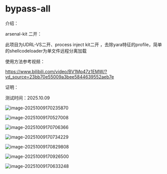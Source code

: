 # bypass-all



介绍：

arsenal-kit 二开：

此项目为UDRL-VS二开、process inject kit二开 ，去除yara特征的profile，简单的shellcodeloader为单文件远程分离加载



使用方法参考视频：

https://www.bilibili.com/video/BV1Mp47z1EMW/?vd_source=23bb70e55009a3bee5844639552aeb7e



证明：

测试时间：2025.10.09

![image-20251009170235870](C:\Users\30568\AppData\Roaming\Typora\typora-user-images\image-20251009170235870.png)

![image-20251009170527008](C:\Users\30568\AppData\Roaming\Typora\typora-user-images\image-20251009170527008.png) 

![image-20251009170706366](C:\Users\30568\AppData\Roaming\Typora\typora-user-images\image-20251009170706366.png) 



![image-20251009170734229](C:\Users\30568\AppData\Roaming\Typora\typora-user-images\image-20251009170734229.png) 

![image-20251009170829808](C:\Users\30568\AppData\Roaming\Typora\typora-user-images\image-20251009170829808.png) 



![image-20251009170926500](C:\Users\30568\AppData\Roaming\Typora\typora-user-images\image-20251009170926500.png) 





![image-20251009170633248](C:\Users\30568\AppData\Roaming\Typora\typora-user-images\image-20251009170633248.png) 
